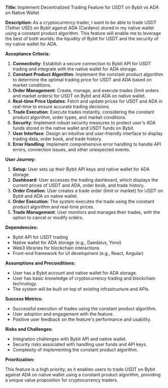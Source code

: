 **Title:** Implement Decentralized Trading Feature for USDT on Bybit vs ADA on Native Wallet

**Description:** As a cryptocurrency trader, I want to be able to trade USDT (Tether USD) on Bybit against ADA (Cardano) stored in my native wallet using a constant product algorithm. This feature will enable me to leverage the best of both worlds: the liquidity of Bybit for USDT and the security of my native wallet for ADA.

**Acceptance Criteria:**

1. **Connectivity**: Establish a secure connection to Bybit API for USDT trading and integrate with the native wallet for ADA storage.
2. **Constant Product Algorithm**: Implement the constant product algorithm to determine the optimal trading price for USDT and ADA based on market conditions.
3. **Order Management**: Create, manage, and execute trades (limit orders and market orders) for USDT on Bybit and ADA on native wallet.
4. **Real-time Price Updates**: Fetch and update prices for USDT and ADA in real-time to ensure accurate trading decisions.
5. **Trade Execution**: Execute trades instantly, considering the constant product algorithm, order types, and market conditions.
6. **Security**: Implement robust security measures to protect user's ADA funds stored in the native wallet and USDT funds on Bybit.
7. **User Interface**: Design an intuitive and user-friendly interface to display trading data, order book, and trade history.
8. **Error Handling**: Implement comprehensive error handling to handle API errors, connection issues, and other unexpected events.

**User Journey:**

1. **Setup**: User sets up their Bybit API keys and native wallet for ADA storage.
2. **Dashboard**: User accesses the trading dashboard, which displays the current prices of USDT and ADA, order book, and trade history.
3. **Order Creation**: User creates a trade order (limit or market) for USDT on Bybit and ADA on native wallet.
4. **Order Execution**: The system executes the trade using the constant product algorithm and real-time prices.
5. **Trade Management**: User monitors and manages their trades, with the option to cancel or modify orders.

**Dependencies:**

* Bybit API for USDT trading
* Native wallet for ADA storage (e.g., Daedalus, Yoroi)
* Web3 libraries for blockchain interactions
* Front-end framework for UI development (e.g., React, Angular)

**Assumptions and Preconditions:**

* User has a Bybit account and native wallet for ADA storage.
* User has basic knowledge of cryptocurrency trading and blockchain technology.
* The system will be built on top of existing infrastructure and APIs.

**Success Metrics:**

* Successful execution of trades using the constant product algorithm.
* User adoption and engagement with the feature.
* Positive user feedback on the feature's performance and usability.

**Risks and Challenges:**

* Integration challenges with Bybit API and native wallet.
* Security risks associated with handling user funds and API keys.
* Complexity of implementing the constant product algorithm.

**Prioritization:**

This feature is a high priority, as it enables users to trade USDT on Bybit against ADA on native wallet using a constant product algorithm, providing a unique value proposition for cryptocurrency traders.
